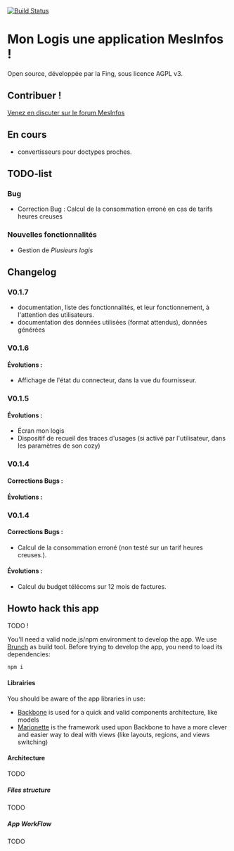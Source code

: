 [![Build Status](https://travis-ci.org/jacquarg/monlogis.png)](https://travis-ci.org/jacquarg/monlogis)

# Mon Logis une application MesInfos !

Open source, développée par la Fing, sous licence AGPL v3.

## Contribuer !
[Venez en discuter sur le forum MesInfos](https://mesinfos.fing.org/forum/d/71-mon-logis-pr-sentation-commentaires-volutions)

## En cours
* convertisseurs pour doctypes proches.

## TODO-list

### Bug
* Correction Bug : Calcul de la consommation erroné en cas de tarifs heures creuses

### Nouvelles fonctionnalités
* Gestion de _Plusieurs logis_

## Changelog

### V0.1.7
* documentation, liste des fonctionnalités, et leur fonctionnement, à l'attention des utilisateurs.
* documentation des données utilisées (format attendus), données générées

### V0.1.6
#### Évolutions :
* Affichage de l'état du connecteur, dans la vue du fournisseur.

### V0.1.5
#### Évolutions :
* Écran mon logis
* Dispositif de recueil des traces d'usages (si activé par l'utilisateur, dans les paramètres de son cozy)

### V0.1.4
#### Corrections Bugs :
#### Évolutions :

### V0.1.4
#### Corrections Bugs :

* Calcul de la consommation erroné (non testé sur un tarif heures creuses.).

#### Évolutions :

* Calcul du budget télécoms sur 12 mois de factures.


## Howto hack this app

TODO !

You'll need a valid node.js/npm environment to develop the app. We use [Brunch](http://brunch.io/) as build tool. Before trying to develop the app, you need to load its dependencies:

```sh
npm i
```

#### Librairies

You should be aware of the app libraries in use:
* [Backbone](http://backbonejs.org/) is used for a quick and valid components architecture, like models
* [Marionette](http://marionettejs.com/) is the framework used upon Backbone to have a more clever and easier way to deal with views (like layouts, regions, and views switching)

#### Architecture
TODO
##### Files structure
TODO
##### App WorkFlow
TODO
